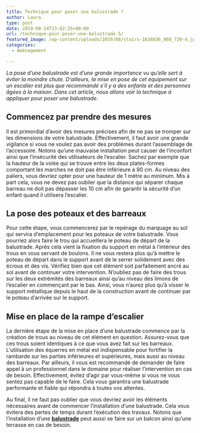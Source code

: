 ```yaml
---
title: Technique pour poser une balustrade ?
author: Laura
type: post
date: 2019-08-14T23:02:25+00:00
url: /technique-pour-poser-une-balustrade-5/
featured_image: /wp-content/uploads/2019/08/stairs-1638836_960_720-4.jpg
categories:
  - Aménagement

---
```

_La pose d’une balustrade est d’une grande importance vu qu’elle sert à éviter la moindre chute. D’ailleurs, la mise en pose de cet équipement sur un escalier est plus que recommandé s’il y a des enfants et des personnes âgées à la maison. Dans cet article, nous allons voir la technique à appliquer pour poser une balustrade._



## **Commencez par prendre des mesures**



Il est primordial d’avoir des mesures précises afin de ne pas se tromper sur les dimensions de votre balustrade. Effectivement, il faut avoir une grande vigilance si vous ne voulez pas avoir des problèmes durant l’assemblage de l’accessoire. Notons qu’une mauvaise installation peut causer de l’inconfort ainsi que l’insécurité des utilisateurs de l’escalier. Sachez par exemple que la hauteur de la volée qui se trouve entre les deux plates-formes comportant les marches ne doit pas être inférieure à 90 cm. Au niveau des paliers, vous devriez opter pour une hauteur de 1 mètre au minimum. Mis à part cela, vous ne devez pas oublier que la distance qui séparer chaque barreau ne doit pas dépasser les 10 cm afin de garantir la sécurité d’un enfant quand il utilisera l’escalier.



## **La pose des poteaux et des barreaux**



Pour cette étape, vous commencerez par le repérage du marquage au sol qui servira d’emplacement pour les poteaux de votre balustrade. Vous pourriez alors faire le trou qui accueillera le poteau de départ de la balustrade. Après cela vient la fixation du support en métal à l’intérieur des trous en vous servant de boulons. Il ne vous restera plus qu’à mettre le poteau de départ dans le support avant de le serrer solidement avec des écrous et des vis. Vérifiez bien que cet élément soit parfaitement ancré au sol avant de continuer votre intervention. N’oubliez pas de faire des trous sur les deux extrémités des barreaux ainsi qu’au niveau des limons de l’escalier en commençant par le bas. Ainsi, vous n’aurez plus qu’à visser le support métallique depuis le haut de la construction avant de continuer par le poteau d’arrivée sur le support.



## **Mise en place de la rampe d’escalier**



La dernière étape de la mise en place d’une balustrade commence par la création de trous au niveau de cet élément en question. Assurez-vous que ces trous soient identiques à ce que vous avez fait sur les barreaux. L’utilisation des équerres en métal est indispensable pour fortifier la rambarde sur les parties inférieures et supérieures, mais aussi au niveau des barreaux. Par ailleurs, il vous est recommandé de demander de faire appel à un professionnel dans le domaine pour réaliser l’intervention en cas de besoin. Effectivement, évitez d’agir par vous-même si vous ne vous sentez pas capable de le faire. Cela vous garantira une balustrade performante et fiable qui répondra à toutes vos attentes.



Au final, il ne faut pas oublier que vous devriez avoir les éléments nécessaires avant de commencer l’installation d’une balustrade. Cela vous évitera des pertes de temps durant l’exécution des travaux. Notons que l’installation d’une <a href="https://www.futura-sciences.com/maison/questions-reponses/bricolage-poser-balustrade-terrasse-bois-4362/" target="_blank" rel="noopener noreferrer"><strong>balustrade</strong></a> peut aussi se faire sur un balcon ainsi qu’une terrasse en cas de besoin.